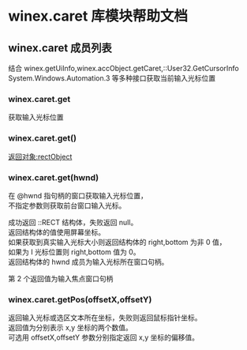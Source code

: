 # winex.caret 库模块帮助文档

<a id="winex.caret"></a>
## winex.caret 成员列表

结合 winex.getUiInfo,winex.accObject.getCaret,::User32.GetCursorInfo  
System.Windows.Automation.3 等多种接口获取当前输入光标位置

<a id="winex.caret.get"></a>
### winex.caret.get 
 获取输入光标位置

<a id="winex.caret.get"></a>
### winex.caret.get() 
 [返回对象:rectObject](https://www.aardio.com/zh-cn/doc/library-reference/global/_.html#rectObject)

<a id="winex.caret.get"></a>
### winex.caret.get(hwnd) 
 在 @hwnd 指句柄的窗口获取输入光标位置，  
不指定参数则获取前台窗口输入光标。  
  
成功返回 ::RECT 结构体，失败返回 null。  
返回结构体的值使用屏幕坐标。  
如果获取到真实输入光标大小则返回结构体的 right,bottom 为非 0 值，  
如果为 I 光标位置则 right,bottom 值为 0。  
返回结构体的 hwnd 成员为输入光标所在窗口句柄。  
  
第 2 个返回值为输入焦点窗口句柄

<a id="winex.caret.getPos"></a>
### winex.caret.getPos(offsetX,offsetY) 
 返回输入光标或选区文本所在坐标，失败则返回鼠标指针坐标。  
返回值为分别表示 x,y 坐标的两个数值。  
可选用 offsetX,offsetY 参数分别指定返回 x,y 坐标的偏移值。
